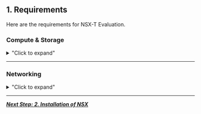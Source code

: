 
## 1. Requirements

Here are the requirements for NSX-T Evaluation.

### Compute & Storage

<details>
<summary>"Click to expand"</summary>

<p align="center">
  <img width=75% height=75% src="/docs/assets/Graphics/1.1.Pre-Req Compute.jpg">
</p>

| Compute          | Number | Version |                                                     Download                                                      |
|:-----------------|:------:|:-------:|:-----------------------------------------------------------------------------------------------------------------:|
| vCenter          |   1    |   7.0   | [download link](https://my.vmware.com/en/web/vmware/info/slug/datacenter_cloud_infrastructure/vmware_vsphere/7_0) |
| vCenter-Cluster  |   1+   |   n/a   |                                                        n/a                                                        |
| ESXi per Cluster |   2+   |   7.0   | [download link](https://my.vmware.com/en/web/vmware/info/slug/datacenter_cloud_infrastructure/vmware_vsphere/7_0) |
| CPU per ESXi     |   8+   |   n/a   |                                                        n/a                                                        |
| RAM per ESXi     | 48GB+  |   n/a   |                                                        n/a                                                        |
| NIC per ESXi     |   2+   |   n/a   |                                                        n/a                                                        |

| Storage | Shared storage - Recommended for live vMotion tests |
|:--------|:---------------------------------------------------:|
| Size    |                       500 GB                        |

</details>

---

### Networking

<details>
<summary>"Click to expand"</summary>

<p align="center">
  <img width=75% height=75% src="/docs/assets/Graphics/1.2.Pre-Req Networking.jpg">
</p>

| VLAN       | Number  | Description                                                                                  |
|:-----------|:-------:|:---------------------------------------------------------------------------------------------|
| Management | VLAN 11 | VLAN where Management is running (vCenter / ESXi-Mgt / future NSX-Mgr / future EdgeNode-Mgt) |
| Overlay    | VLAN 12 | VLAN where future NSX Logical Switches Overlay will run in                                   |

| Physical Router | VLAN      | IP                | MTU     | Note                                                                                          |
|:----------------|:----------|:------------------|:--------|:----------------------------------------------------------------------------------------------|
| Management      | VLAN 11   | 192.168.50.1/24   | 1500    |                                                                                               |
| Overlay         | VLAN 12   | 192.168.51.1/24 * | 1700+ * |                                                                                               |
| Web             | VLAN 16   | 10.16.1.1/24      | 1500    | Needed for [NSX Evaluation - Security only (no Logical Network)](/docs/3.1-Security-Only.md)  |
| External        | VLAN 3103 | 20.20.20.1/24     | 1500    | Needed for [NSX Evaluation -Logical Network + Security](/docs/3.2-LogicalNetwork-Security.md) |



\* Since in this lab all Transport Nodes (ESXi / Edge Nodes) run the Overlay traffic in the same VLAN 12, there is actually requirement to have an IP and MTU 1700+ on the physical router.


</details>


---

[***Next Step: 2. Installation of NSX***](/docs/2-Installation.md)
